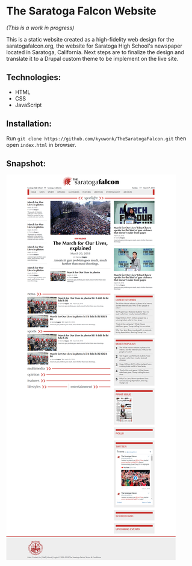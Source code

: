 # The Saratoga Falcon Website
*(This is a work in progress)*

This is a static website created as a high-fidelity web design for the saratogafalcon.org, the website for Saratoga High School's newspaper located in Saratoga, California. Next steps are to finalize the design and translate it to a Drupal custom theme to be implement on the live site.

## Technologies:
* HTML
* CSS
* JavaScript

## Installation:
Run `git clone https://github.com/kyuwonk/TheSaratogaFalcon.git` then open `index.html` in browser.

## Snapshot:
![alt-text](img/preview-img.png "snapshot of homepage")
